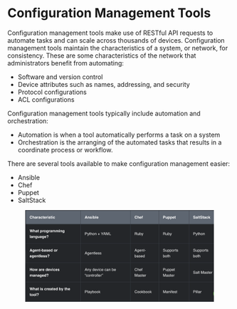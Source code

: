 # Configuration Management Tools

Configuration management tools make use of RESTful API requests to automate tasks and can scale across thousands of devices. Configuration management tools maintain the characteristics of a system, or network, for consistency. These are some characteristics of the network that administrators benefit from automating:

* Software and version control
* Device attributes such as names, addressing, and security
* Protocol configurations
* ACL configurations



Configuration management tools typically include automation and orchestration:

* Automation is when a tool automatically performs a task on a system
* Orchestration is the arranging of the automated tasks that results in a coordinate process or workflow.



There are several tools available to make configuration management easier:

* Ansible
* Chef
* Puppet
* SaltStack

<figure><img src="../.gitbook/assets/Screenshot 2025-01-10 at 08.41.57.png" alt=""><figcaption></figcaption></figure>

